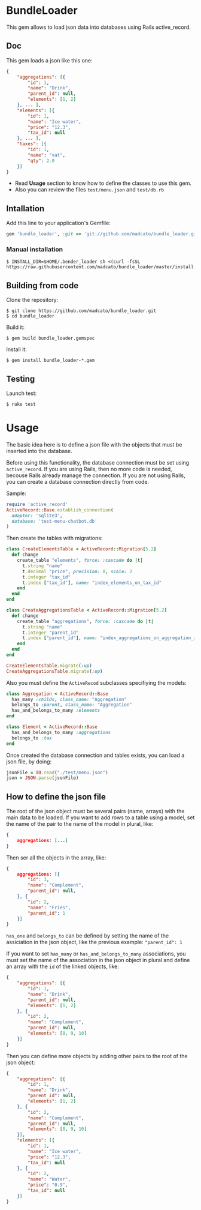 # BundleLoader

This gem allows to load json data into databases using Rails active_record.

## Doc 

This gem loads a json like this one:
```json
{
	"aggregations": [{
		"id": 1,
		"name": "Drink",
		"parent_id": null,
		"elements": [1, 2]
	}, ... ],
	"elements": [{
		"id": 1,
		"name": "Ice water",
		"price": "12.3",
		"tax_id": null
	}, ... ],
	"taxes": [{
		"id": 1,
		"name": "vat",
		"qty": 2.0
	}]
}
```

- Read **Usage** section to know how to define the classes to use this gem.
- Also you can review the files `test/menu.json` and `test/db.rb`

## Intallation 

Add this line to your application's Gemfile:

```ruby
gem 'bundle_loader', :git => 'git://github.com/madcato/bundle_loader.git'
```

### Manual installation

    $ INSTALL_DIR=$HOME/.bender_loader sh <(curl -fsSL https://raw.githubusercontent.com/madcato/bundle_loader/master/install.sh)

## Building from code

Clone the repository:

    $ git clone https://github.com/madcato/bundle_loader.git
    $ cd bundle_loader

Build it:

    $ gem build bundle_loader.gemspec

Install it:

    $ gem install bundle_loader-*.gem

## Testing

Launch test:

    $ rake test

# Usage

The basic idea here is to define a json file with the objects that must be inserted into the database.

Before using this functionality, the database connection must be set using `active_record`. If you are using Rails, then no more code is needed, becouse Rails already manage the connection. If you are not using Rails, you can create a database connection directly from code.

Sample:

```ruby
require 'active_record'
ActiveRecord::Base.establish_connection(
  adapter: 'sqlite3',
  database: 'test-menu-chatbot.db'
)
```
Then create the tables with migrations:

```ruby
class CreateElementsTable < ActiveRecord::Migration[5.2]
  def change
    create_table "elements", force: :cascade do |t|
      t.string "name"
      t.decimal "price", precision: 8, scale: 2
      t.integer "tax_id"
      t.index ["tax_id"], name: "index_elements_on_tax_id"
    end
  end
end

class CreateAggregationsTable < ActiveRecord::Migration[5.2]
  def change
    create_table "aggregations", force: :cascade do |t|
      t.string "name"
      t.integer "parent_id"
      t.index ["parent_id"], name: "index_aggregations_on_aggregation_id"
    end
  end
end

CreateElementsTable.migrate(:up)
CreateAggregationsTable.migrate(:up)
```

Also you must define the `ActiveRecod` subclasses specifiying the models:

```ruby
class Aggregation < ActiveRecord::Base
  has_many :childs, class_name: "Aggregation"
  belongs_to :parent, class_name: "Aggregation"
  has_and_belongs_to_many :elements
end

class Element < ActiveRecord::Base
  has_and_belongs_to_many :aggregations
  belongs_to :tax
end
```

Once created the database connection and tables exists, you can load a json file, by doing:

```ruby
jsonFile = IO.read("./test/menu.json")
json = JSON.parse(jsonFile)
```

## How to define the json file

The root of the json object must be several pairs (name, arrays) with the main data to be loaded. If you want to add rows to a table using a model, set the name of the pair to the name of the model in plural, like:

```json
{
	aggregations: [...]
}
```

Then ser all the objects in the array, like:

```json
{
	aggregations: [{
		"id": 1,
		"name": "Complement",
		"parent_id": null,
	}, {
		"id": 2,
		"name": "Fries",
		"parent_id": 1
	}]
}
```

`has_one` and `belongs_to` can be defined by setting the name of the assiciation in the json object, like the previous example: `"parent_id": 1`

If you want to set `has_many` or `has_and_belongs_to_many` associations, you must set the name of the association in the json object in plural and define an array with the `id` of the linked objects, like:

```json
{
	"aggregations": [{
		"id": 1,
		"name": "Drink",
		"parent_id": null,
		"elements": [1, 2]
	}, {
		"id": 2,
		"name": "Complement",
		"parent_id": null,
		"elements": [8, 9, 10]
	}]
}
```

Then you can define more objects by adding other pairs to the root of the json object:

```json
{
	"aggregations": [{
		"id": 1,
		"name": "Drink",
		"parent_id": null,
		"elements": [1, 2]
	}, {
		"id": 2,
		"name": "Complement",
		"parent_id": null,
		"elements": [8, 9, 10]
	}],
	"elements": [{
		"id": 1,
		"name": "Ice water",
		"price": "12.3",
		"tax_id": null
	}, {
		"id": 2,
		"name": "Water",
		"price": "0.9",
		"tax_id": null
	}]
}
```
